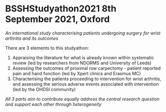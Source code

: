 # BSSHStudyathon2021 8th September 2021, Oxford
*An international study characterising patients undergoing surgery for wrist arthritis and its outcomes*

There are 3 elements to this studyathon:
1. Appraising the literature for what is already known within systematic review (led by researchers from NDORMS and University of Leeds)
2. Assessing the outcomes of proximal row carpectomy - patient reported pain and hand function (led by Xpert clinics and Erasmus MC)
3. Characterising the patients proceeding to intervention for wrist arthritis, and assessing the serious adverse events associated with intervention (led by the OHDSI community)

*All 3 parts aim to contribute equally address the central research question and support each other through heterogeneity*
